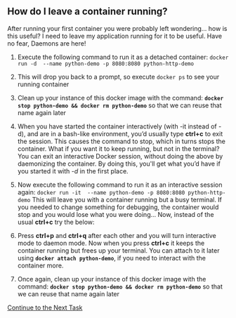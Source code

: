 ## How do I leave a container running?
After running your first container you were probably left wondering... how is this useful? I need to leave my application running for it to be useful. Have no fear, Daemons are here!

 1. Execute the following command to run it as a detached container:
 `docker run -d  --name python-demo -p 8080:8080 python-http-demo`
 2. This will drop you back to a prompt, so execute `docker ps` to see your running container
 3. Clean up your instance of this docker image with the command: 
 **`docker stop python-demo && docker rm python-demo`** so that we can reuse that name again later
 
 4. When you have started the container interactively (with -it instead of -d), and are in a bash-like environment, you’d usually type **ctrl+c** to exit the session. This causes the command to stop, which in turns stops the container. What if you want it to keep running, but not in the terminal? You can exit an interactive Docker session, without doing the above by daemonizing the container. By doing this, you'll get what you’d have if you started it with  _-d_  in the first place.
 5. Now execute the following command to run it as an interactive session again:
 `docker run -it  --name python-demo -p 8080:8080 python-http-demo`
 This will leave you with a container running but a busy terminal. If you needed to change something for debugging, the container would stop and you would lose what you were doing... Now, instead of the usual **ctrl+c** try the below:
 6. Press  **ctrl+p** and **ctrl+q** after each other and you will turn  interactive mode to daemon mode. Now when you press **ctrl+c** it keeps the container running but frees up your terminal. 
You can attach to it later using **`docker attach python-demo`**, if you need to interact with the container more.
 7. Once again, clean up your instance of this docker image with the command: 
 **`docker stop python-demo && docker rm python-demo`** so that we can reuse that name again later

[Continue to the Next Task](https://github.com/Burwood/containers101/blob/master/containers_lab/task_8.md)
